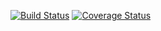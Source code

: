 [![Build 
Status](https://travis-ci.org/TheSevaOne/TestS.svg?branch=master)](https://travis-ci.org/TheSevaOne/TestS)
[![Coverage Status](https://coveralls.io/repos/seekerk/gtest/badge.svg?branch=master)](https://coveralls.io/github/seekerk/gtest?branch=master)
